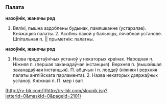 ### Палата
**назоўнік, жаночы род**

1. Вялікі, пышна аздоблены будынак, памяшканне (устарэлае). Княжацкія палаты. 2. Асобны пакой у бальніцы, лячэбнай установе. Шпітальная п. || прыметнік: палатны.

**назоўнік, жаночы род**

1. Назва прадстаўнічых устаноў у некаторых краінах. Народная п. Ніжняя п. (першая заканадаўчая інстанцыя). Верхняя п. (вышэйшая заканадаўчая інстанцыя). П. абшчын і п. лордаў (ніжняя і верхняя палаты англійскага парламента). 2. Назва некаторых дзяржаўных устаноў. Кніжная п. П. мер і вагі.

<a rel="author">[http://rv-blr.com/](http://rv-blr.com/slounik.jsp?letterId=0&maskId=0&pageId=2101)</a>
